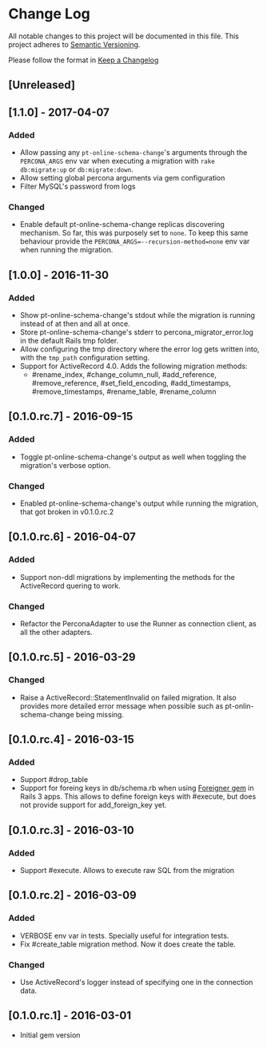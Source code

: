# Change Log
All notable changes to this project will be documented in this file.
This project adheres to [Semantic Versioning](http://semver.org/).

Please follow the format in [Keep a Changelog](http://keepachangelog.com/)

## [Unreleased]
## [1.1.0] - 2017-04-07

### Added

- Allow passing any `pt-online-schema-change`'s arguments through the
   `PERCONA_ARGS` env var when executing a migration with `rake db:migrate:up`
   or `db:migrate:down`.
- Allow setting global percona arguments via gem configuration
- Filter MySQL's password from logs

### Changed

- Enable default pt-online-schema-change replicas discovering mechanism.
    So far, this was purposely set to `none`. To keep this same behaviour
    provide the `PERCONA_ARGS=--recursion-method=none` env var when running the
    migration.

## [1.0.0] - 2016-11-30

### Added

- Show pt-online-schema-change's stdout while the migration is running instead
    of at then and all at once.
- Store pt-online-schema-change's stderr to percona_migrator_error.log in the
    default Rails tmp folder.
- Allow configuring the tmp directory where the error log gets written into,
    with the `tmp_path` configuration setting.
- Support for ActiveRecord 4.0. Adds the following migration methods:
  - #rename_index, #change_column_null, #add_reference, #remove_reference,
    #set_field_encoding, #add_timestamps, #remove_timestamps, #rename_table,
    #rename_column

## [0.1.0.rc.7] - 2016-09-15

### Added

- Toggle pt-online-schema-change's output as well when toggling the migration's
    verbose option.

### Changed

- Enabled pt-online-schema-change's output while running the migration, that got
  broken in v0.1.0.rc.2

## [0.1.0.rc.6] - 2016-04-07

### Added

- Support non-ddl migrations by implementing the methods for the ActiveRecord
    quering to work.

### Changed

- Refactor the PerconaAdapter to use the Runner as connection client, as all the
    other adapters.

## [0.1.0.rc.5] - 2016-03-29

### Changed

- Raise a ActiveRecord::StatementInvalid on failed migration. It also provides
    more detailed error message when possible such as pt-onlin-schema-change
    being missing.

## [0.1.0.rc.4] - 2016-03-15

### Added

- Support #drop_table
- Support for foreing keys in db/schema.rb when using [Foreigner
gem](https://github.com/matthuhiggins/foreigner) in Rails 3 apps. This allows to
define foreign keys with #execute, but does not provide support for
add_foreign_key yet.

## [0.1.0.rc.3] - 2016-03-10

### Added

- Support #execute. Allows to execute raw SQL from the migration

## [0.1.0.rc.2] - 2016-03-09

### Added

- VERBOSE env var in tests. Specially useful for integration tests.
- Fix #create_table migration method. Now it does create the table.

### Changed

- Use ActiveRecord's logger instead of specifying one in the connection data.

## [0.1.0.rc.1] - 2016-03-01

- Initial gem version
